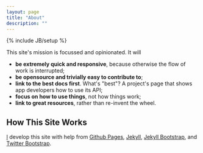```yaml
---
layout: page
title: "About"
description: ""
---
```

{% include JB/setup %}

This site's mission is focussed and opinionated. It will

* **be extremely quick and responsive**, because otherwise the 
    flow of work is interrupted;
* **be opensource and trivially easy to contribute to**;
* **link to the best docs first**. What's "best"? A project's page 
    that shows app developers how to use its API;
* **focus on how to use things**, not how things work;
* **link to great resources**, rather than re-invent the wheel.


## How This Site Works ##

[I](http://www.weblaws.org/robb/about) develop this site with help from
[Github Pages](http://pages.github.com),
[Jekyll](http://jekyllrb.com),
[Jekyll Bootstrap](http://jekyllbootstrap.com), and
[Twitter Bootstrap](http://twitter.github.com/bootstrap/).

